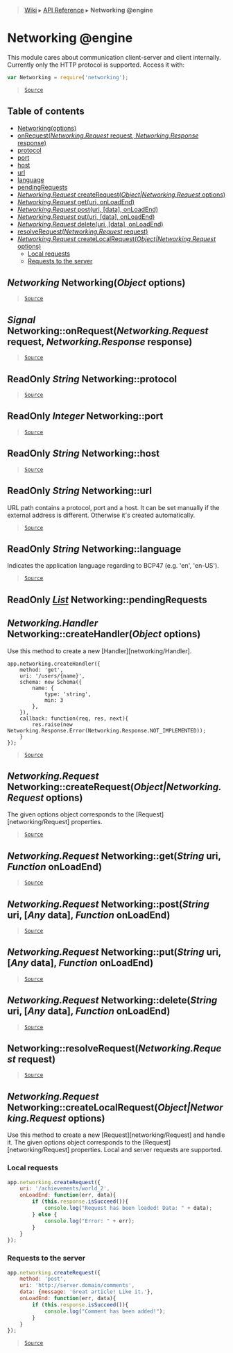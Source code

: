 > [Wiki](Home) ▸ [API Reference](API-Reference) ▸ **Networking @engine**

Networking @engine
==================

This module cares about communication client-server and client internally.
Currently only the HTTP protocol is supported.
Access it with:
```javascript
var Networking = require('networking');
```

> [`Source`](/Neft-io/neft/tree/master/src/networking/index.litcoffee#networking-engine)

## Table of contents
  * [Networking(options)](#networking-networkingobject-options)
  * [onRequest(*Networking.Request* request, *Networking.Response* response)](#signal-networkingonrequestnetworkingrequest-request-networkingresponse-response)
  * [protocol](#readonly-string-networkingprotocol)
  * [port](#readonly-integer-networkingport)
  * [host](#readonly-string-networkinghost)
  * [url](#readonly-string-networkingurl)
  * [language](#readonly-string-networkinglanguage)
  * [pendingRequests](#readonly-list-networkingpendingrequests)
  * [*Networking.Request* createRequest(*Object|Networking.Request* options)](#networkingrequest-networkingcreaterequestobjectnetworkingrequest-options)
  * [*Networking.Request* get(uri, onLoadEnd)](#networkingrequest-networkinggetstring-uri-function-onloadend)
  * [*Networking.Request* post(uri, [data], onLoadEnd)](#networkingrequest-networkingpoststring-uri-any-data-function-onloadend)
  * [*Networking.Request* put(uri, [data], onLoadEnd)](#networkingrequest-networkingputstring-uri-any-data-function-onloadend)
  * [*Networking.Request* delete(uri, [data], onLoadEnd)](#networkingrequest-networkingdeletestring-uri-any-data-function-onloadend)
  * [resolveRequest(*Networking.Request* request)](#networkingresolverequestnetworkingrequest-request)
  * [*Networking.Request* createLocalRequest(*Object|Networking.Request* options)](#networkingrequest-networkingcreatelocalrequestobjectnetworkingrequest-options)
    * [Local requests](#local-requests)
    * [Requests to the server](#requests-to-the-server)

*Networking* Networking(*Object* options)
-----------------------------------------

> [`Source`](/Neft-io/neft/tree/master/src/networking/index.litcoffee#networking-networkingobject-options)

*Signal* Networking::onRequest(*Networking.Request* request, *Networking.Response* response)
--------------------------------------------------------------------------------------------

> [`Source`](/Neft-io/neft/tree/master/src/networking/index.litcoffee#signal-networkingonrequestnetworkingrequest-request-networkingresponse-response)

ReadOnly *String* Networking::protocol
--------------------------------------

> [`Source`](/Neft-io/neft/tree/master/src/networking/index.litcoffee#readonly-string-networkingprotocol)

ReadOnly *Integer* Networking::port
-----------------------------------

> [`Source`](/Neft-io/neft/tree/master/src/networking/index.litcoffee#readonly-integer-networkingport)

ReadOnly *String* Networking::host
----------------------------------

> [`Source`](/Neft-io/neft/tree/master/src/networking/index.litcoffee#readonly-string-networkinghost)

ReadOnly *String* Networking::url
---------------------------------

URL path contains a protocol, port and a host.
It can be set manually if the external address is different.
Otherwise it's created automatically.

> [`Source`](/Neft-io/neft/tree/master/src/networking/index.litcoffee#readonly-string-networkingurl)

ReadOnly *String* Networking::language
--------------------------------------

Indicates the application language regarding to BCP47 (e.g. 'en', 'en-US').

> [`Source`](/Neft-io/neft/tree/master/src/networking/index.litcoffee#readonly-string-networkinglanguage)

ReadOnly [*List*](/Neft-io/neft/wiki/List-API.md#class-list) Networking::pendingRequests
-------------------------------------------
*Networking.Handler* Networking::createHandler(*Object* options)
----------------------------------------------------------------

Use this method to create a new [Handler][networking/Handler].
```javscript
app.networking.createHandler({
    method: 'get',
    uri: '/users/{name}',
    schema: new Schema({
        name: {
            type: 'string',
            min: 3
        },
    }),
    callback: function(req, res, next){
        res.raise(new Networking.Response.Error(Networking.Response.NOT_IMPLEMENTED));
    }
});
```

> [`Source`](/Neft-io/neft/tree/master/src/networking/index.litcoffee#readonly-list-networkingpendingrequestsnetworkinghandler-networkingcreatehandlerobject-options)

*Networking.Request* Networking::createRequest(*Object|Networking.Request* options)
-----------------------------------------------------------------------------------

The given options object corresponds to the [Request][networking/Request] properties.

> [`Source`](/Neft-io/neft/tree/master/src/networking/index.litcoffee#networkingrequest-networkingcreaterequestobjectnetworkingrequest-options)

*Networking.Request* Networking::get(*String* uri, *Function* onLoadEnd)
------------------------------------------------------------------------

> [`Source`](/Neft-io/neft/tree/master/src/networking/index.litcoffee#networkingrequest-networkinggetstring-uri-function-onloadend)

*Networking.Request* Networking::post(*String* uri, [*Any* data], *Function* onLoadEnd)
---------------------------------------------------------------------------------------

> [`Source`](/Neft-io/neft/tree/master/src/networking/index.litcoffee#networkingrequest-networkingpoststring-uri-any-data-function-onloadend)

*Networking.Request* Networking::put(*String* uri, [*Any* data], *Function* onLoadEnd)
--------------------------------------------------------------------------------------

> [`Source`](/Neft-io/neft/tree/master/src/networking/index.litcoffee#networkingrequest-networkingputstring-uri-any-data-function-onloadend)

*Networking.Request* Networking::delete(*String* uri, [*Any* data], *Function* onLoadEnd)
-----------------------------------------------------------------------------------------

> [`Source`](/Neft-io/neft/tree/master/src/networking/index.litcoffee#networkingrequest-networkingdeletestring-uri-any-data-function-onloadend)

Networking::resolveRequest(*Networking.Request* request)
----------------------------------------------------------------------------------------

> [`Source`](/Neft-io/neft/tree/master/src/networking/index.litcoffee#networkingresolverequestnetworkingrequest-request)

*Networking.Request* Networking::createLocalRequest(*Object|Networking.Request* options)
----------------------------------------------------------------------------------------

Use this method to create a new [Request][networking/Request] and handle it.
The given options object corresponds to the [Request][networking/Request] properties.
Local and server requests are supported.

### Local requests

```javascript
app.networking.createRequest({
    uri: '/achievements/world_2',
    onLoadEnd: function(err, data){
        if (this.response.isSucceed()){
            console.log("Request has been loaded! Data: " + data);
        } else {
            console.log("Error: " + err);
        }
    }
});
```

### Requests to the server

```javascript
app.networking.createRequest({
    method: 'post',
    uri: 'http://server.domain/comments',
    data: {message: 'Great article! Like it.'},
    onLoadEnd: function(err, data){
        if (this.response.isSucceed()){
            console.log("Comment has been added!");
        }
    }
});
```

> [`Source`](/Neft-io/neft/tree/master/src/networking/index.litcoffee#requests-to-the-server)

